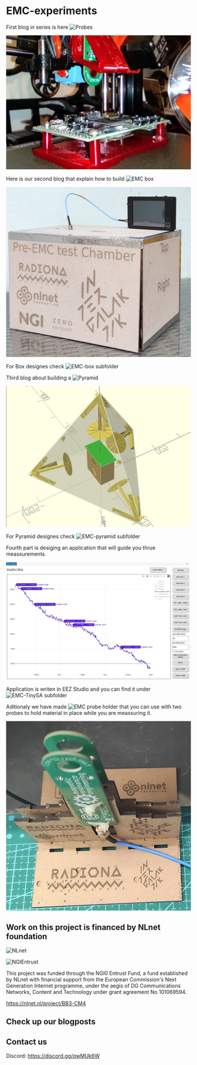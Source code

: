 # EMC-experiments

First blog in series is here ![Probes](https://intergalaktik.eu/news/bb3-cm4-emc)

![Probes](EMC-probes/pictures/ULX3S_holder_and_probe.jpg)

Here is our second blog that explain how to build ![EMC box](https://intergalaktik.eu/news/diy-emc-chamber)

![EMC-box](EMC-box/pictures/EMC_box.jpg)

For Box designes check ![EMC-box subfolder](https://github.com/intergalaktik/EMC-experiments/tree/main/EMC-box)

Third blog about building a ![Pyramid](https://intergalaktik.eu/news/diy-emc-chamber-pyramid)

![Pyramid](EMC-pyramid/pictures/Pyramid_openSCAD.png)

For Pyramid designes check ![EMC-pyramid subfolder](https://github.com/intergalaktik/EMC-experiments/tree/main/EMC-pyramid)

Fourth part is desiging an application that will guide you thrue meassurements.

![EEZ-TinySA](EMC-TinySA/pictures/software_v1.png)

Application is writen in EEZ Studio and you can find it under ![EMC-TinySA subfolder](https://github.com/intergalaktik/EMC-experiments/tree/main/EMC-TinySA)

Aditionaly we have made ![EMC probe holder](https://github.com/intergalaktik/EMC-experiments/tree/main/EMC-probes-holder) that you can use with two probes to hold material in place while you are meassuring it.

![EMC probe holder](EMC-probes-holder/pictures/EMC-probe-holder-assembled.png)

## Work on this project is financed by NLnet foundation

![NLnet](https://nlnet.nl/logo/banner.png)

![NGIEntrust](https://nlnet.nl/image/logos/NGI0Entrust_tag.svg)

This project was funded through the NGI0 Entrust Fund, a fund established by NLnet with financial support from the European Commission's Next Generation Internet programme, under the aegis of DG Communications Networks, Content and Technology under grant agreement No 101069594.

https://nlnet.nl/project/BB3-CM4

## Check up our blogposts

## Contact us

Discord: https://discord.gg/qwMUk6W
